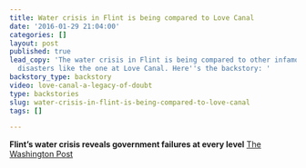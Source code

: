 ```yaml
---
title: Water crisis in Flint is being compared to Love Canal
date: '2016-01-29 21:04:00'
categories: []
layout: post
published: true
lead_copy: 'The water crisis in Flint is being compared to other infamous environmental
  disasters like the one at Love Canal. Here''s the backstory: '
backstory_type: backstory
video: love-canal-a-legacy-of-doubt
type: backstories
slug: water-crisis-in-flint-is-being-compared-to-love-canal
tags: []

---
```

**Flint’s water crisis reveals government failures at every level**
[The Washington Post](https://www.washingtonpost.com/national/health-science/flints-water-crisis-reveals-government-failures-at-every-level/2016/01/23/03705f0c-c11e-11e5-bcda-62a36b394160_story.html)

